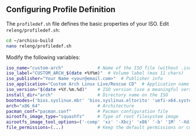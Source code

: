 ## Configuring Profile Definition

The `profiledef.sh` file defines the basic properties of your ISO. Edit `releng/profiledef.sh`:

```bash
cd ~/archiso-build
nano releng/profiledef.sh
```

Modify the following variables:

```bash
iso_name="custom-arch"             # Name of the ISO file (without .iso extension)
iso_label="CUSTOM_ARCH_$(date +%Y%m)"  # Volume label (max 11 chars)
iso_publisher="Your Name <your@email.com>"  # Publisher info
iso_application="Custom Arch Linux Live/Rescue CD"  # Application name
iso_version="$(date +%Y.%m.%d)"    # ISO version (use a meaningful versioning scheme)
install_dir="arch"                 # Directory name on the ISO
bootmodes=('bios.syslinux.mbr' 'bios.syslinux.eltorito' 'uefi-x64.systemd-boot.esp' 'uefi-x64.systemd-boot.eltorito')
arch="x86_64"                      # Architecture
pacman_conf="pacman.conf"          # Pacman configuration file
airootfs_image_type="squashfs"     # Type of root filesystem image
airootfs_image_tool_options=('-comp' 'xz' '-Xbcj' 'x86' '-b' '1M' '-Xdict-size' '1M')
file_permissions=(...)             # Keep the default permissions or customize as needed
```
